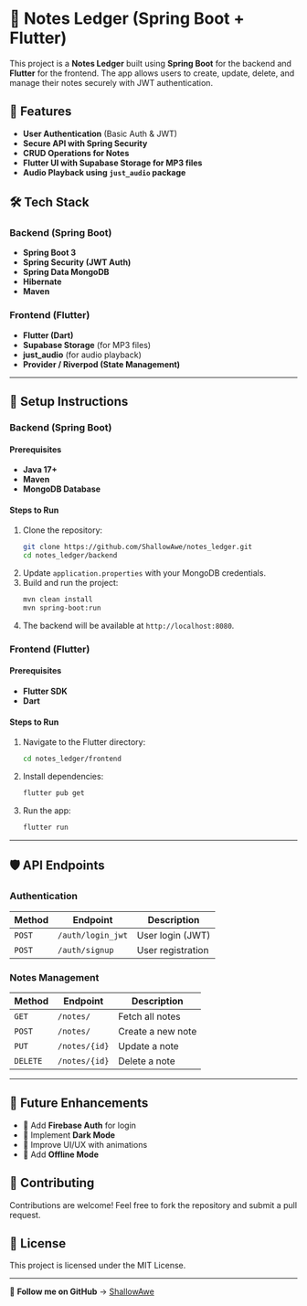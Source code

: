 # 📝 Notes Ledger (Spring Boot + Flutter)

This project is a **Notes Ledger** built using **Spring Boot** for the backend and **Flutter** for the frontend. The app allows users to create, update, delete, and manage their notes securely with JWT authentication.

## 🚀 Features
- **User Authentication** (Basic Auth & JWT)
- **Secure API with Spring Security**
- **CRUD Operations for Notes**
- **Flutter UI with Supabase Storage for MP3 files**
- **Audio Playback using `just_audio` package**

## 🛠️ Tech Stack
### Backend (Spring Boot)
- **Spring Boot 3**
- **Spring Security (JWT Auth)**
- **Spring Data MongoDB**
- **Hibernate**
- **Maven**

### Frontend (Flutter)
- **Flutter (Dart)**
- **Supabase Storage** (for MP3 files)
- **just_audio** (for audio playback)
- **Provider / Riverpod (State Management)**

---

## 📌 Setup Instructions

### Backend (Spring Boot)
#### Prerequisites
- **Java 17+**
- **Maven**
- **MongoDB Database**

#### Steps to Run
1. Clone the repository:
   ```sh
   git clone https://github.com/ShallowAwe/notes_ledger.git
   cd notes_ledger/backend
   ```
2. Update `application.properties` with your MongoDB credentials.
3. Build and run the project:
   ```sh
   mvn clean install
   mvn spring-boot:run
   ```
4. The backend will be available at `http://localhost:8080`.

### Frontend (Flutter)
#### Prerequisites
- **Flutter SDK**
- **Dart**

#### Steps to Run
1. Navigate to the Flutter directory:
   ```sh
   cd notes_ledger/frontend
   ```
2. Install dependencies:
   ```sh
   flutter pub get
   ```
3. Run the app:
   ```sh
   flutter run
   ```

---

## 🛡️ API Endpoints
### Authentication
| Method | Endpoint            | Description          |
|--------|--------------------|----------------------|
| `POST` | `/auth/login_jwt`  | User login (JWT)     |
| `POST` | `/auth/signup`     | User registration    |

### Notes Management
| Method   | Endpoint       | Description              |
|----------|---------------|--------------------------|
| `GET`    | `/notes/`      | Fetch all notes          |
| `POST`   | `/notes/`      | Create a new note        |
| `PUT`    | `/notes/{id}`  | Update a note            |
| `DELETE` | `/notes/{id}`  | Delete a note            |

---

## 🎯 Future Enhancements
- 🔹 Add **Firebase Auth** for login
- 🔹 Implement **Dark Mode**
- 🔹 Improve UI/UX with animations
- 🔹 Add **Offline Mode**

## 🤝 Contributing
Contributions are welcome! Feel free to fork the repository and submit a pull request.

## 📜 License
This project is licensed under the MIT License.

---

🔗 **Follow me on GitHub** → [ShallowAwe](https://github.com/ShallowAwe)

